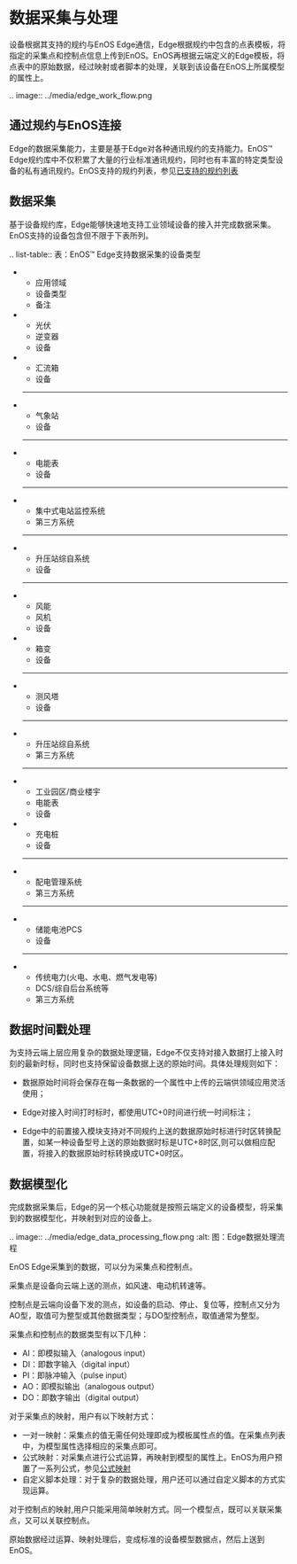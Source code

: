 # 数据采集与处理

设备根据其支持的规约与EnOS Edge通信，Edge根据规约中包含的点表模板，将指定的采集点和控制点信息上传到EnOS。EnOS再根据云端定义的Edge模板，将点表中的原始数据，经过映射或者脚本的处理，关联到该设备在EnOS上所属模型的属性上。

.. image:: ../media/edge_work_flow.png

## 通过规约与EnOS连接

Edge的数据采集能力，主要是基于Edge对各种通讯规约的支持能力。EnOS™ Edge规约库中不仅积累了大量的行业标准通讯规约，同时也有丰富的特定类型设备的私有通讯规约。EnOS支持的规约列表，参见[已支持的规约列表](../reference/protocol_list)

## 数据采集

基于设备规约库，Edge能够快速地支持工业领域设备的接入并完成数据采集。EnOS支持的设备包含但不限于下表所列。

.. list-table:: 表：EnOS™ Edge支持数据采集的设备类型

   * - 应用领域
     - 设备类型
     - 备注
   * - 光伏
     - 逆变器
     - 设备
   * - 汇流箱
     - 设备
     - --
   * - 气象站
     - 设备
     - --
   * - 电能表
     - 设备
     - --
   * - 集中式电站监控系统
     - 第三方系统
     - --
   * - 升压站综自系统
     - 设备
     - --
   * - 风能
     - 风机
     - 设备
   * - 箱变
     - 设备
     - --
   * - 测风塔
     - 设备
     - --
   * - 升压站综自系统
     - 第三方系统
     - --
   * - 工业园区/商业楼宇
     - 电能表
     - 设备
   * - 充电桩
     - 设备
     - --
   * - 配电管理系统
     - 第三方系统
     - --
   * - 储能电池PCS
     - 设备
     - --
   * - 传统电力(火电、水电、燃气发电等)
     - DCS/综自后台系统等
     - 第三方系统

## 数据时间戳处理

为支持云端上层应用复杂的数据处理逻辑，Edge不仅支持对接入数据打上接入时刻的最新时标，同时也支持保留设备数据上送的原始时间。具体处理规则如下：

- 数据原始时间将会保存在每一条数据的一个属性中上传的云端供领域应用灵活使用；

- Edge对接入时间打时标时，都使用UTC+0时间进行统一时间标注；

- Edge中的前置接入模块支持对不同规约上送的数据原始时标进行时区转换配置，如某一种设备型号上送的原始数据时标是UTC+8时区,则可以做相应配置，将接入的数据原始时标转换成UTC+0时区。

## 数据模型化

完成数据采集后，Edge的另一个核心功能就是按照云端定义的设备模型，将采集到的数据模型化，并映射到对应的设备上。

.. image:: ../media/edge_data_processing_flow.png
   :alt: 图：Edge数据处理流程

EnOS Edge采集到的数据，可以分为采集点和控制点。

采集点是设备向云端上送的测点，如风速、电动机转速等。

控制点是云端向设备下发的测点，如设备的启动、停止、复位等，控制点又分为AO型，取值可为整型或其他数据类型；与DO型控制点，取值通常为整型。

采集点和控制点的数据类型有以下几种：

- AI：即模拟输入（analogous input）
- DI：即数字输入（digital input）
- PI：即脉冲输入（pulse input）
- AO：即模拟输出（analogous output）
- DO：即数字输出（digital output）

对于采集点的映射，用户有以下映射方式：
- 一对一映射：采集点的值无需任何处理即成为模板属性点的值。在采集点列表中，为模型属性选择相应的采集点即可。
- 公式映射：对采集点进行公式运算，再映射到模型的属性上。EnOS为用户预置了一系列公式，参见[公式映射](../reference/mapping_formula)
- 自定义脚本处理：对于复杂的数据处理，用户还可以通过自定义脚本的方式实现运算。

对于控制点的映射,用户只能采用简单映射方式。同一个模型点，既可以关联采集点，又可以关联控制点。

原始数据经过运算、映射处理后，变成标准的设备模型数据点，然后上送到EnOS。


<!--end-->
